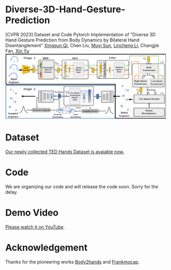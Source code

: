 # Diverse-3D-Hand-Gesture-Prediction
[CVPR 2023] Dataset and Code Pytorch Implementation of "Diverse 3D Hand Gesture Prediction from Body Dynamics by  Bilateral Hand Disentanglement"
[Xingqun Qi](https://scholar.google.com.hk/citations?hl=zh-CN&user=3tO41a8AAAAJ&view_op=list_works&sortby=pubdate), Chen Liu, [Muyi Sun](https://scholar.google.com/citations?user=Ti7NNqMAAAAJ&hl=en), [Lincheng Li](https://scholar.google.com/citations?user=NYLsVscAAAAJ&hl=en), Changjie Fan, [Xin Yu](https://scholar.google.com/citations?user=oxdtuSEAAAAJ&hl=en)
![image](https://github.com/XingqunQi-lab/Diverse-3D-Hand-Gesture-Prediction/blob/main/image/pipeline.PNG)
# Dataset
[Our newly collected TED Hands Dataset is avaiable now.](https://drive.google.com/drive/folders/1TVaK8rvkdd6D-N8JwfOzJLq4ZqAXcxWr?usp=sharing)
# Code
We are organizing our code and will release the code soon. Sorry for the delay.
# Demo Video
[Please watch it on YouTube](https://www.youtube.com/watch?v=pEJ4STAYNvM).
# Acknowledgement
Thanks for the pioneering works [Body2hands](https://github.com/facebookresearch/body2hands) and [Frankmocap](https://github.com/facebookresearch/frankmocap).
